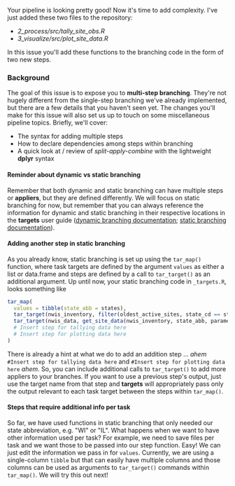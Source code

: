 Your pipeline is looking pretty good! Now it's time to add complexity. I've just added these two files to the repository:
* *2_process/src/tally_site_obs.R*
* *3_visualize/src/plot_site_data.R*

In this issue you'll add these functions to the branching code in the form of two new steps.

### Background

The goal of this issue is to expose you to **multi-step branching**. They're not hugely different from the single-step branching we've already implemented, but there are a few details that you haven't seen yet. The changes you'll make for this issue will also set us up to touch on some miscellaneous pipeline topics. Briefly, we'll cover:

* The syntax for adding multiple steps
* How to declare dependencies among steps within branching
* A quick look at / review of *split-apply-combine* with the lightweight **dplyr** syntax

#### Reminder about dynamic vs static branching

Remember that both dynamic and static branching can have multiple steps or **appliers**, but they are defined differently. We will focus on static branching for now, but remember that you can always reference the information for dynamic and static branching in their respective locations in the **targets** user guide ([dynamic branching documentation](https://books.ropensci.org/targets/dynamic.html); [static branching documentation](https://books.ropensci.org/targets/static.html)).

#### Adding another step in static branching

As you already know, static branching is set up using the `tar_map()` function, where task targets are defined by the argument `values` as either a list or data.frame and steps are defined by a call to `tar_target()` as an additional argument. Up until now, your static branching code in `_targets.R`, looks something like 

```r
tar_map(
  values = tibble(state_abb = states),
  tar_target(nwis_inventory, filter(oldest_active_sites, state_cd == state_abb)),
  tar_target(nwis_data, get_site_data(nwis_inventory, state_abb, parameter))
  # Insert step for tallying data here
  # Insert step for plotting data here
)
```

There is already a hint at what we do to add an addition step ... *ahem* `#Insert step for tallying data here` and `#Insert step for plotting data here` *ahem*. So, you can include additional calls to `tar_target()` to add more appliers to your branches. If you want to use a previous step's output, just use the target name from that step and **targets** will appropriately pass only the output relevant to each task target between the steps within `tar_map()`. 

#### Steps that require additional info per task

So far, we have used functions in static branching that only needed our state abbreviation, e.g. "WI" or "IL". What happens when we want to have other information used per task? For example, we need to save files per task and we want those to be passed into our step function. Easy! We can just edit the information we pass in for `values`. Currently, we are using a single-column `tibble` but that can easily have multiple columns and those columns can be used as arguments to `tar_target()` commands within `tar_map()`. We will try this out next!
